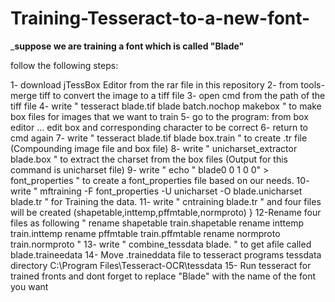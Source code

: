 # Training-Tesseract-to-a-new-font-
___________suppose we are training a font which is called "Blade"__________ 

follow the following steps: 

1- download jTessBox Editor from the rar file in this repository
2- from tools- merge tiff to convert the image to a tiff file
3- open cmd from the path of the tiff file
4- write "  tesseract blade.tif blade batch.nochop makebox   " to make box files for images that we want to train
5- go to the program: from box editor ... edit box and corresponding character to be correct
6- return to cmd again
7- write " tesseract blade.tif blade box.train " to  create .tr file (Compounding image file and box file)
8- write " unicharset_extractor blade.box " to extract the charset from the box files (Output for this command is unicharset file)
9- write " echo " blade0 0 1 0 0" >  font_properties " to create a font_properties file based on our needs.
10- write " mftraining -F font_properties -U unicharset -O blade.unicharset blade.tr " for Training the data.
11- write " cntraining blade.tr "  and four files will be created (shapetable,inttemp,pffmtable,normproto) }
12-Rename four files  as following 
    "  rename shapetable train.shapetable
       rename inttemp train.inttemp
       rename pffmtable train.pffmtable
       rename normproto train.normproto  "
13- write " combine_tessdata blade. " to get afile called blade.traineedata
14- Move .traineddata file to tesseract programs tessdata directory
    C:\Program Files\Tesseract-OCR\tessdata
15- Run tesseract for trained fronts
and dont forget to replace "Blade" with the name of the font you want 


